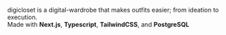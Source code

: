 digicloset is a digital-wardrobe that makes outfits easier; from ideation to execution.<br>
Made with **Next.js**, **Typescript**, **TailwindCSS**, and **PostgreSQL**
